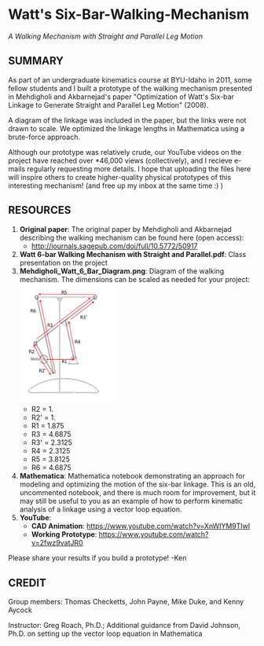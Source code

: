 # Watt's Six-Bar-Walking-Mechanism
*A Walking Mechanism with Straight and Parallel Leg Motion*

SUMMARY
-------
As part of an undergraduate kinematics course at BYU-Idaho in 2011, some fellow students and I built a prototype of the walking mechanism presented in Mehdigholi and Akbarnejad's paper "Optimization of Watt's Six-bar Linkage to Generate Straight and Parallel Leg Motion" (2008). 

A diagram of the linkage was included in the paper, but the links were not drawn to scale. We optimized the linkage lengths in Mathematica using a brute-force approach.

Although our prototype was relatively crude, our YouTube videos on the project have reached over *46,000 views (collectively), and I recieve e-mails regularly requesting more details. I hope that uploading the files here will inspire others to create higher-quality physical prototypes of this interesting mechanism! (and free up my inbox at the same time :) )

RESOURCES
---------
1. **Original paper**: The original paper by Mehdigholi and Akbarnejad describing the walking mechanism can be found here (open access):
    * http://journals.sagepub.com/doi/full/10.5772/50917
2. **Watt 6-bar Walking Mechanism with Straight and Parallel.pdf**: Class presentation on the project
3. **Mehdigholi_Watt_6_Bar_Diagram.png**: Diagram of the walking mechanism. The dimensions can be scaled as needed for your project:
<br><img src="https://raw.githubusercontent.com/kenaycock/Six-Bar-Walking-Mechanism/master/Mehdigholi_Watt_6_Bar_Diagram.png" data-canonical-src="https://raw.githubusercontent.com/kenaycock/Six-Bar-Walking-Mechanism/master/Mehdigholi_Watt_6_Bar_Diagram.png" width="200" /><br>
    * R2 = 1.
    * R2' = 1.
    * R1 = 1.875
    * R3 = 4.6875
    * R3' = 2.3125
    * R4 = 2.3125
    * R5 = 3.8125
    * R6 = 4.6875
4. **Mathematica**: Mathematica notebook demonstrating an approach for modeling and optimizing the motion of the six-bar linkage. This is an old, uncommented notebook, and there is much room for improvement, but it may still be useful to you as an example of how to perform kinematic analysis of a linkage using a vector loop equation.
5. **YouTube**:
    * **CAD Animation**: https://www.youtube.com/watch?v=XnWlYM9TIwI
    * **Working Prototype**: https://www.youtube.com/watch?v=2fwz9vatJR0

Please share your results if you build a prototype! 
-Ken

CREDIT
------
Group members: Thomas Checketts, John Payne, Mike Duke, and Kenny Aycock

Instructor: Greg Roach, Ph.D.; Additional guidance from David Johnson, Ph.D. on setting up the vector loop equation in Mathematica 
